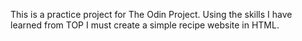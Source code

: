 This is a practice project for The Odin Project. Using the skills I have learned from TOP I must create a simple recipe website in HTML. 